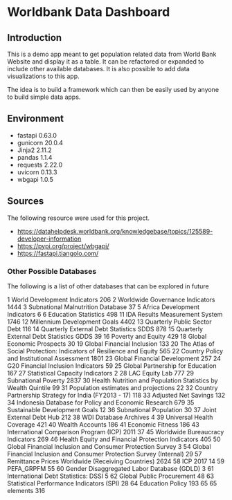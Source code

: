 # Worldbank Data Dashboard

## Introduction
This is a demo app meant to get population related data from World Bank Website and display it as a table. It can be refactored or expanded to include other available databases. It is also possible to add data visualizations to this app.

The idea is to build a framework which can then be easily used by anyone to build simple data apps.

## Environment
* fastapi 0.63.0
* gunicorn 20.0.4
* Jinja2 2.11.2
* pandas 1.1.4
* requests 2.22.0
* uvicorn 0.13.3
* wbgapi 1.0.5

## Sources
The following resource were used for this project.
* https://datahelpdesk.worldbank.org/knowledgebase/topics/125589-developer-information
* https://pypi.org/project/wbgapi/
* https://fastapi.tiangolo.com/

### Other Possible Databases
The following is a list of other databases that can be explored in future

1 World Development Indicators 206
2 Worldwide Governance Indicators 1444
3 Subnational Malnutrition Database 37
5 Africa Development Indicators 6
6 Education Statistics 498
11 IDA Results Measurement System 1746
12 Millennium Development Goals 4402
13 Quarterly Public Sector Debt 116
14 Quarterly External Debt Statistics SDDS 878
15 Quarterly External Debt Statistics GDDS 39
16 Poverty and Equity 429
18 Global Economic Prospects 30
19 Global Financial Inclusion 133
20 The Atlas of Social Protection: Indicators of Resilience and Equity 565
22 Country Policy and Institutional Assessment 1801
23 Global Financial Development 257
24 G20 Financial Inclusion Indicators 59
25 Global Partnership for Education 167
27 Statistical Capacity Indicators 2
28 LAC Equity Lab 777
29 Subnational Poverty 2837
30 Health Nutrition and Population Statistics by Wealth Quintile 99
31 Population estimates and projections 22
32 Country Partnership Strategy for India (FY2013 - 17) 118
33 Adjusted Net Savings 132
34 Indonesia Database for Policy and Economic Research 679
35 Sustainable Development Goals  12
36 Subnational Population 30
37 Joint External Debt Hub 212
38 WDI Database Archives 4
39 Universal Health Coverage 421
40 Wealth Accounts 186
41 Economic Fitness 186
43 International Comparison Program (ICP) 2011 37
45 Worldwide Bureaucracy Indicators 269
46 Health Equity and Financial Protection Indicators 405
50 Global Financial Inclusion and Consumer Protection Survey 3
54 Global Financial Inclusion and Consumer Protection Survey (Internal) 29
57 Remittance Prices Worldwide (Receiving Countries) 2624
58 ICP 2017 14
59 PEFA_GRPFM 55
60 Gender Disaggregated Labor Database (GDLD) 3
61  International Debt Statistics: DSSI 5
62 Global Public Procurement 48
63 Statistical Performance Indicators (SPI) 28
64 Education Policy 193
65 65 elements 316